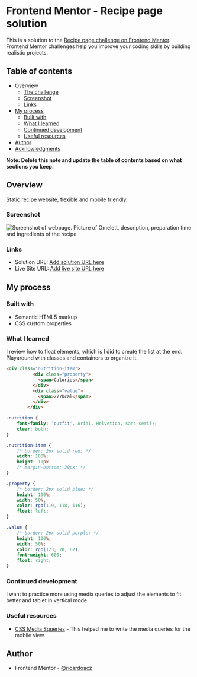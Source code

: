# Frontend Mentor - Recipe page solution

This is a solution to the [Recipe page challenge on Frontend Mentor](https://www.frontendmentor.io/challenges/recipe-page-KiTsR8QQKm). Frontend Mentor challenges help you improve your coding skills by building realistic projects. 

## Table of contents

- [Overview](#overview)
  - [The challenge](#the-challenge)
  - [Screenshot](#screenshot)
  - [Links](#links)
- [My process](#my-process)
  - [Built with](#built-with)
  - [What I learned](#what-i-learned)
  - [Continued development](#continued-development)
  - [Useful resources](#useful-resources)
- [Author](#author)
- [Acknowledgments](#acknowledgments)

**Note: Delete this note and update the table of contents based on what sections you keep.**

## Overview
Static recipe website, flexible and mobile friendly.

### Screenshot

![Screenshot of webpage. Picture of Omelett, description, preparation time and ingredients of the recipe](./project-screenshot)

### Links

- Solution URL: [Add solution URL here](https://your-solution-url.com)
- Live Site URL: [Add live site URL here](https://rcfrontendmentor-recipe-page.netlify.app/)

## My process

### Built with

- Semantic HTML5 markup
- CSS custom properties

### What I learned

I review how to float elements, which is I did to create the list at the end. Playaround with classes and containers to organize it.

```html
<div class="nutrition-item">
          <div class="property">
            <span>Calories</span>
          </div>
          <div class="value">
            <span>277kcal</span>
          </div>
        </div>
```
```css
.nutrition {
    font-family: 'outfit', Arial, Helvetica, sans-serif;;
    clear: both;
}

.nutrition-item {
    /* border: 2px solid red; */
    width: 100%;
    height: 10px
    /* margin-bottom: 30px; */
}

.property {
    /* border: 2px solid blue; */
    height: 100%;
    width: 50%;
    color: rgb(119, 118, 116);
    float: left;
}

.value {
    /* border: 2px solid purple; */
    height: 100%;
    width: 50%;
    color: rgb(123, 78, 62);
    font-weight: 600;
    float: right;
}
```

### Continued development

I want to practice more using media queries to adjust the elements to fit better and tablet in vertical mode.

### Useful resources

- [CSS Media Squeries](https://developer.mozilla.org/en-US/docs/Web/CSS/CSS_media_queries/Using_media_queries) - This helped me to write the media queries for the mobile view.

## Author

- Frontend Mentor - [@ricardoacz](https://www.frontendmentor.io/profile/ricardoacz)


